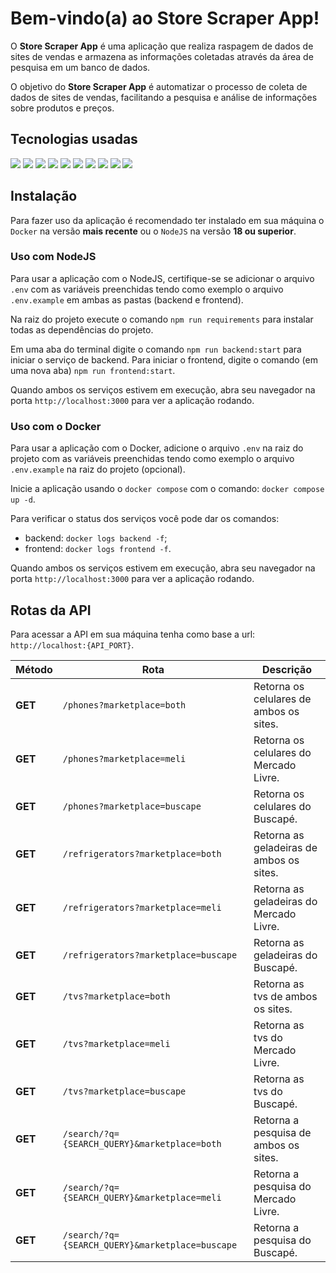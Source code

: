 # Bem-vindo(a) ao Store Scraper App!

O **Store Scraper App** é uma aplicação que realiza raspagem de dados de sites de vendas e armazena as informações coletadas através da área de pesquisa em um banco de dados.

O objetivo do **Store Scraper App** é automatizar o processo de coleta de dados de sites de vendas, facilitando a pesquisa e análise de informações sobre produtos e preços.

## Tecnologias usadas

<div>
  <img src="https://img.shields.io/badge/-REACT-5ccfee?style=for-the-badge&logo=react&logoColor=white" />
  <img src="https://img.shields.io/badge/-STYLED COMPONENTS-cb6ba6?style=for-the-badge&logo=styledcomponents&logoColor=f2c85a" />
  <img src="https://img.shields.io/badge/-CSS-166fb1?style=for-the-badge&logo=css3&logoColor=white" />
  <img src="https://img.shields.io/badge/-AXIOS-671ddf?style=for-the-badge&logo=axios&logoColor=white" />
  <img src="https://img.shields.io/badge/-TYPESCRIPT-0074c2?style=for-the-badge&logo=typescript&logoColor=white" />
  <img src="https://img.shields.io/badge/-EXPRESS-2f2f2f?style=for-the-badge&logo=express&logoColor=white" />
  <img src="https://img.shields.io/badge/-MONGODB-4aa73c?style=for-the-badge&logo=mongodb&logoColor=white" />
  <img src="https://img.shields.io/badge/-DOCKER-228ee1?style=for-the-badge&logo=docker&logoColor=white" />
  <img src="https://img.shields.io/badge/-NODEJS-79b33e?style=for-the-badge&logo=nodedotjs&logoColor=white" />
  <img src="https://img.shields.io/badge/-NODEMON-73ca48?style=for-the-badge&logo=nodemon&logoColor=white" />
</div>

## Instalação

Para fazer uso da aplicação é recomendado ter instalado em sua máquina o `Docker` na versão **mais recente** ou o `NodeJS` na versão **18 ou superior**.

### Uso com NodeJS

Para usar a aplicação com o NodeJS, certifique-se se adicionar o arquivo `.env` com as variáveis preenchidas tendo como exemplo o arquivo `.env.example` em ambas as pastas (backend e frontend).

Na raiz do projeto execute o comando `npm run requirements` para instalar todas as dependências do projeto.

Em uma aba do terminal digite o comando `npm run backend:start` para iniciar o serviço de backend. Para iniciar o frontend, digite o comando (em uma nova aba) `npm run frontend:start`.

Quando ambos os serviços estivem em execução, abra seu navegador na porta `http://localhost:3000` para ver a aplicação rodando.

### Uso com o Docker

Para usar a aplicação com o Docker, adicione o arquivo `.env` na raiz do projeto com as variáveis preenchidas tendo como exemplo o arquivo `.env.example` na raiz do projeto (opcional).

Inicie a aplicação usando o `docker compose` com o comando: `docker compose up -d`.

Para verificar o status dos serviços você pode dar os comandos:

- backend: `docker logs backend -f`;
- frontend: `docker logs frontend -f`.

Quando ambos os serviços estivem em execução, abra seu navegador na porta `http://localhost:3000` para ver a aplicação rodando.

## Rotas da API

Para acessar a API em sua máquina tenha como base a url: `http://localhost:{API_PORT}`.

<table>
  <thead>
    <tr>
      <th>Método</th>
      <th>Rota</th>
      <th>Descrição</th>
    </tr>
  </thead>
  <tbody>
    <tr>
      <td><b>GET</b></td>
      <td><code>/phones?marketplace=both</code></td>
      <td>Retorna os celulares de ambos os sites.</td>
    </tr>
    <tr>
      <td><b>GET</b></td>
      <td><code>/phones?marketplace=meli</code></td>
      <td>Retorna os celulares do Mercado Livre.</td>
    </tr>
    <tr>
      <td><b>GET</b></td>
      <td><code>/phones?marketplace=buscape</code></td>
      <td>Retorna os celulares do Buscapé.</td>
    </tr>
    <tr>
      <td><b>GET</b></td>
      <td><code>/refrigerators?marketplace=both</code></td>
      <td>Retorna as geladeiras de ambos os sites.</td>
    </tr>
    <tr>
      <td><b>GET</b></td>
      <td><code>/refrigerators?marketplace=meli</code></td>
      <td>Retorna as geladeiras do Mercado Livre.</td>
    </tr>
    <tr>
      <td><b>GET</b></td>
      <td><code>/refrigerators?marketplace=buscape</code></td>
      <td>Retorna as geladeiras do Buscapé.</td>
    </tr>
    <tr>
      <td><b>GET</b></td>
      <td><code>/tvs?marketplace=both</code></td>
      <td>Retorna as tvs de ambos os sites.</td>
    </tr>
    <tr>
      <td><b>GET</b></td>
      <td><code>/tvs?marketplace=meli</code></td>
      <td>Retorna as tvs do Mercado Livre.</td>
    </tr>
    <tr>
      <td><b>GET</b></td>
      <td><code>/tvs?marketplace=buscape</code></td>
      <td>Retorna as tvs do Buscapé.</td>
    </tr>
    <tr>
      <td><b>GET</b></td>
      <td><code>/search/?q={SEARCH_QUERY}&marketplace=both</code></td>
      <td>Retorna a pesquisa de ambos os sites.</td>
    </tr>
    <tr>
      <td><b>GET</b></td>
      <td><code>/search/?q={SEARCH_QUERY}&marketplace=meli</td>
      <td>Retorna a pesquisa do Mercado Livre.</td>
    </tr>
    <tr>
      <td><b>GET</b></td>
      <td><code>/search/?q={SEARCH_QUERY}&marketplace=buscape</code></td>
      <td>Retorna a pesquisa do Buscapé.</td>
    </tr>
  </tbody>
</table>
